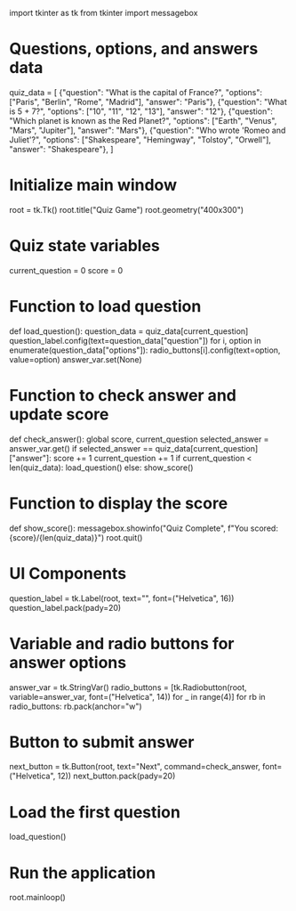 import tkinter as tk
from tkinter import messagebox

# Questions, options, and answers data
quiz_data = [
    {"question": "What is the capital of France?", "options": ["Paris", "Berlin", "Rome", "Madrid"], "answer": "Paris"},
    {"question": "What is 5 + 7?", "options": ["10", "11", "12", "13"], "answer": "12"},
    {"question": "Which planet is known as the Red Planet?", "options": ["Earth", "Venus", "Mars", "Jupiter"], "answer": "Mars"},
    {"question": "Who wrote 'Romeo and Juliet'?", "options": ["Shakespeare", "Hemingway", "Tolstoy", "Orwell"], "answer": "Shakespeare"},
]

# Initialize main window
root = tk.Tk()
root.title("Quiz Game")
root.geometry("400x300")

# Quiz state variables
current_question = 0
score = 0

# Function to load question
def load_question():
    question_data = quiz_data[current_question]
    question_label.config(text=question_data["question"])
    for i, option in enumerate(question_data["options"]):
        radio_buttons[i].config(text=option, value=option)
    answer_var.set(None)

# Function to check answer and update score
def check_answer():
    global score, current_question
    selected_answer = answer_var.get()
    if selected_answer == quiz_data[current_question]["answer"]:
        score += 1
    current_question += 1
    if current_question < len(quiz_data):
        load_question()
    else:
        show_score()

# Function to display the score
def show_score():
    messagebox.showinfo("Quiz Complete", f"You scored: {score}/{len(quiz_data)}")
    root.quit()

# UI Components
question_label = tk.Label(root, text="", font=("Helvetica", 16))
question_label.pack(pady=20)

# Variable and radio buttons for answer options
answer_var = tk.StringVar()
radio_buttons = [tk.Radiobutton(root, variable=answer_var, font=("Helvetica", 14)) for _ in range(4)]
for rb in radio_buttons:
    rb.pack(anchor="w")

# Button to submit answer
next_button = tk.Button(root, text="Next", command=check_answer, font=("Helvetica", 12))
next_button.pack(pady=20)

# Load the first question
load_question()

# Run the application
root.mainloop()
